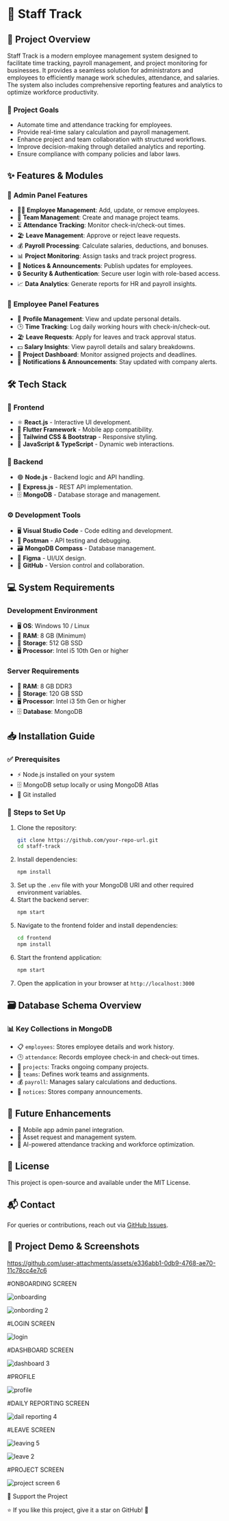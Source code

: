 # 🚀 Staff Track

## 📌 Project Overview
Staff Track is a modern employee management system designed to facilitate time tracking, payroll management, and project monitoring for businesses. It provides a seamless solution for administrators and employees to efficiently manage work schedules, attendance, and salaries. The system also includes comprehensive reporting features and analytics to optimize workforce productivity.

### 🎯 **Project Goals**
- Automate time and attendance tracking for employees.
- Provide real-time salary calculation and payroll management.
- Enhance project and team collaboration with structured workflows.
- Improve decision-making through detailed analytics and reporting.
- Ensure compliance with company policies and labor laws.

## ✨ Features & Modules
### 🔹 **Admin Panel Features**
- 👨‍💼 **Employee Management**: Add, update, or remove employees.
- 👥 **Team Management**: Create and manage project teams.
- ⏳ **Attendance Tracking**: Monitor check-in/check-out times.
- 🏖️ **Leave Management**: Approve or reject leave requests.
- 💰 **Payroll Processing**: Calculate salaries, deductions, and bonuses.
- 📊 **Project Monitoring**: Assign tasks and track project progress.
- 📢 **Notices & Announcements**: Publish updates for employees.
- 🔒 **Security & Authentication**: Secure user login with role-based access.
- 📈 **Data Analytics**: Generate reports for HR and payroll insights.

### 🔹 **Employee Panel Features**
- 👤 **Profile Management**: View and update personal details.
- 🕒 **Time Tracking**: Log daily working hours with check-in/check-out.
- 🏖️ **Leave Requests**: Apply for leaves and track approval status.
- 💵 **Salary Insights**: View payroll details and salary breakdowns.
- 📌 **Project Dashboard**: Monitor assigned projects and deadlines.
- 🔔 **Notifications & Announcements**: Stay updated with company alerts.

## 🛠️ Tech Stack
### 🎨 **Frontend**
- ⚛️ **React.js** - Interactive UI development.
- 📱 **Flutter Framework** - Mobile app compatibility.
- 🎨 **Tailwind CSS & Bootstrap** - Responsive styling.
- 📝 **JavaScript & TypeScript** - Dynamic web interactions.

### 🔧 **Backend**
- 🟢 **Node.js** - Backend logic and API handling.
- 🔄 **Express.js** - REST API implementation.
- 🗄️ **MongoDB** - Database storage and management.

### ⚙️ **Development Tools**
- 🖥️ **Visual Studio Code** - Code editing and development.
- 🔬 **Postman** - API testing and debugging.
- 🗃️ **MongoDB Compass** - Database management.
- 🎨 **Figma** - UI/UX design.
- 🔗 **GitHub** - Version control and collaboration.

## 💻 System Requirements
### **Development Environment**
- 🖥️ **OS**: Windows 10 / Linux
- 💾 **RAM**: 8 GB (Minimum)
- 💽 **Storage**: 512 GB SSD
- 🖥️ **Processor**: Intel i5 10th Gen or higher

### **Server Requirements**
- 💾 **RAM**: 8 GB DDR3
- 💽 **Storage**: 120 GB SSD
- 🖥️ **Processor**: Intel i3 5th Gen or higher
- 🗄️ **Database**: MongoDB

## 📥 Installation Guide
### ✅ **Prerequisites**
- ⚡ Node.js installed on your system
- 🗄️ MongoDB setup locally or using MongoDB Atlas
- 🔗 Git installed

### 📌 **Steps to Set Up**
1. Clone the repository:
   ```sh
   git clone https://github.com/your-repo-url.git
   cd staff-track
   ```
2. Install dependencies:
   ```sh
   npm install
   ```
3. Set up the `.env` file with your MongoDB URI and other required environment variables.
4. Start the backend server:
   ```sh
   npm start
   ```
5. Navigate to the frontend folder and install dependencies:
   ```sh
   cd frontend
   npm install
   ```
6. Start the frontend application:
   ```sh
   npm start
   ```
7. Open the application in your browser at `http://localhost:3000`

## 🗃️ Database Schema Overview
### 📊 **Key Collections in MongoDB**
- 📋 `employees`: Stores employee details and work history.
- 🕒 `attendance`: Records employee check-in and check-out times.
- 📌 `projects`: Tracks ongoing company projects.
- 👥 `teams`: Defines work teams and assignments.
- 💰 `payroll`: Manages salary calculations and deductions.
- 📢 `notices`: Stores company announcements.

## 🚀 Future Enhancements
- 📱 Mobile app admin panel integration.
- 🏢 Asset request and management system.
- 🧠 AI-powered attendance tracking and workforce optimization.



## 📜 License
This project is open-source and available under the MIT License.

## 📬 Contact
For queries or contributions, reach out via [GitHub Issues](https://github.com/your-repo-url/issues).

## 🎥 Project Demo & Screenshots




https://github.com/user-attachments/assets/e336abb1-0db9-4768-ae70-11c78cc4e7c6




#ONBOARDING SCREEN

![onboarding](https://github.com/user-attachments/assets/318c995b-ed3f-4554-a52f-e2d6e112770c)

![onbording 2](https://github.com/user-attachments/assets/7fc9a11f-6b46-4d18-b8f0-a9ea4458ee49)

#LOGIN SCREEN

![login](https://github.com/user-attachments/assets/03f8a764-e815-4436-8702-2c868095644e)

#DASHBOARD SCREEN

![dashboard 3](https://github.com/user-attachments/assets/cd14977c-f39a-420b-8a2a-86617397147b)

#PROFILE

![profile](https://github.com/user-attachments/assets/37fdb2de-42fa-4916-bfee-7b51e93f6f05)

#DAILY REPORTING SCREEN

![dail reporting 4](https://github.com/user-attachments/assets/50000bd8-39e5-4cf7-ab31-dc3583570e96)

#LEAVE SCREEN

![leaving 5](https://github.com/user-attachments/assets/be419171-3e7e-42df-859d-b80f44849c78)

![leave  2](https://github.com/user-attachments/assets/717c23b6-4973-471f-a6e9-927c7b8467a8)

#PROJECT SCREEN

![project screen 6](https://github.com/user-attachments/assets/c56eb634-bcd4-46d8-8abb-60d64378278d)





🌟 Support the Project

⭐ If you like this project, give it a star on GitHub! 🚀




